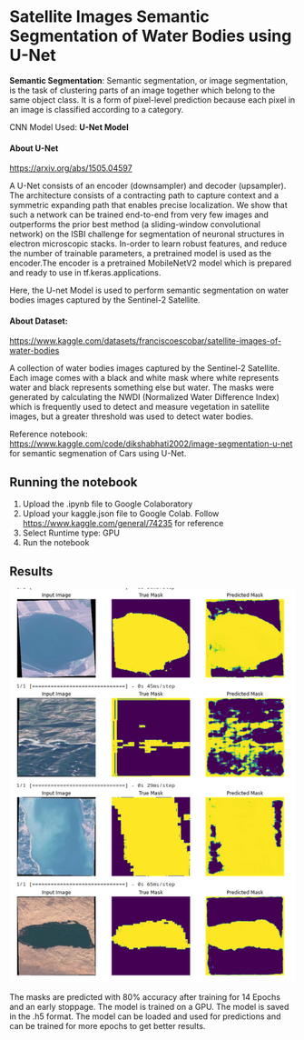# Satellite Images Semantic Segmentation of Water Bodies using U-Net

**Semantic Segmentation**:
Semantic segmentation, or image segmentation, is the task of clustering parts of an image together which belong to the same object class. It is a form of pixel-level prediction because each pixel in an image is classified according to a category.

CNN Model Used: **U-Net Model**

#### About U-Net
https://arxiv.org/abs/1505.04597

A U-Net consists of an encoder (downsampler) and decoder (upsampler). The architecture consists of a contracting path to capture context and a symmetric expanding path that enables precise localization. We show that such a network can be trained end-to-end from very few images and outperforms the prior best method (a sliding-window convolutional network) on the ISBI challenge for segmentation of neuronal structures in electron microscopic stacks. In-order to learn robust features, and reduce the number of trainable parameters, a pretrained model is used as the encoder.The encoder is a pretrained MobileNetV2 model which is prepared and ready to use in tf.keras.applications.

Here, the U-net Model is used to perform semantic segmentation on water bodies images captured by the Sentinel-2 Satellite.

#### About Dataset:
https://www.kaggle.com/datasets/franciscoescobar/satellite-images-of-water-bodies

A collection of water bodies images captured by the Sentinel-2 Satellite. Each image comes with a black and white mask where white represents water and black represents something else but water. The masks were generated by calculating the NWDI (Normalized Water Difference Index) which is frequently used to detect and measure vegetation in satellite images, but a greater threshold was used to detect water bodies.

Reference notebook: https://www.kaggle.com/code/dikshabhati2002/image-segmentation-u-net for semantic segmenation of Cars using U-Net.

## Running the notebook
1. Upload the .ipynb file to Google Colaboratory
2. Upload your kaggle.json file to Google Colab. Follow https://www.kaggle.com/general/74235 for reference
3. Select Runtime type: GPU
4. Run the notebook

## Results
![image](results.png)

The masks are predicted with 80% accuracy after training for 14 Epochs and an early stoppage. The model is trained on a GPU. The model is saved in the .h5 format. The model can be loaded and used for predictions and can be trained for more epochs to get better results.
